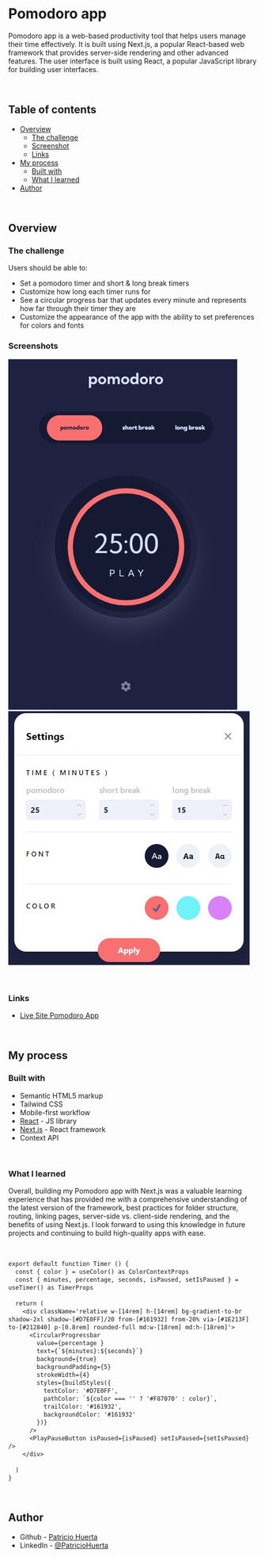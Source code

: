 # Pomodoro app 

Pomodoro app is a web-based productivity tool that helps users manage their time effectively. It is built using Next.js, a popular React-based web framework that provides server-side rendering and other advanced features. The user interface is built using React, a popular JavaScript library for building user interfaces.

<br/>

## Table of contents

- [Overview](#overview)
  - [The challenge](#the-challenge)
  - [Screenshot](#screenshot)
  - [Links](#links)
- [My process](#my-process)
  - [Built with](#built-with)
  - [What I learned](#what-i-learned)
- [Author](#author)

<br/>

## Overview

### The challenge

Users should be able to:

- Set a pomodoro timer and short & long break timers
- Customize how long each timer runs for
- See a circular progress bar that updates every minute and represents how far through their timer they are
- Customize the appearance of the app with the ability to set preferences for colors and fonts

### Screenshots

![App Screenshot](/ScreenshotOne.jpg)
![App Settings](/ScreenshotTwo.jpg)

<br/>

### Links

-  [Live Site Pomodoro App](https://pomodoro-app-lilac.vercel.app/)

<br/>

## My process

### Built with

- Semantic HTML5 markup
- Tailwind CSS
- Mobile-first workflow
- [React](https://reactjs.org/) - JS library
- [Next.js](https://nextjs.org/) - React framework
- Context API

<br/>

### What I learned

Overall, building my Pomodoro app with Next.js was a valuable learning experience that has provided me with a comprehensive understanding of the latest version of the framework, best practices for folder structure, routing, linking pages, server-side vs. client-side rendering, and the benefits of using Next.js. I look forward to using this knowledge in future projects and continuing to build high-quality apps with ease.

<br/>

```tsx
export default function Timer () {
  const { color } = useColor() as ColorContextProps
  const { minutes, percentage, seconds, isPaused, setIsPaused } = useTimer() as TimerProps

  return (
    <div className='relative w-[14rem] h-[14rem] bg-gradient-to-br shadow-2xl shadow-[#D7E0FF]/20 from-[#161932] from-20% via-[#1E213F] to-[#212840] p-[0.8rem] rounded-full md:w-[18rem] md:h-[18rem]'>
      <CircularProgressbar
        value={percentage }
        text={`${minutes}:${seconds}`}
        background={true}
        backgroundPadding={5}
        strokeWidth={4}
        styles={buildStyles({
          textColor: '#D7E0FF',
          pathColor: `${color === '' ? '#F87070' : color}`,
          trailColor: '#161932',
          backgroundColor: '#161932'
        })}
      />
      <PlayPauseButton isPaused={isPaused} setIsPaused={setIsPaused} />
    </div>

  )
}
```
<br/>

## Author

- Github - [Patricio Huerta](https://github.com/HpatricioH)
- LinkedIn - [@PatricioHuerta](www.linkedin.com/in/patricio-huerta)



